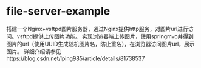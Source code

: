 # file-server-example
搭建一个Nginx+vsftpd图片服务器，通过Nginx提供http服务，对图片url进行访问。vsftpd提供上传图片功能。
实现浏览器端上传图片，使用springmvc并得到图片的url（使用UUID生成随机图片名，防止重名），在浏览器访问图片url，展示图片。
详细介绍请参见https://blog.csdn.net/lping985/article/details/81738537
